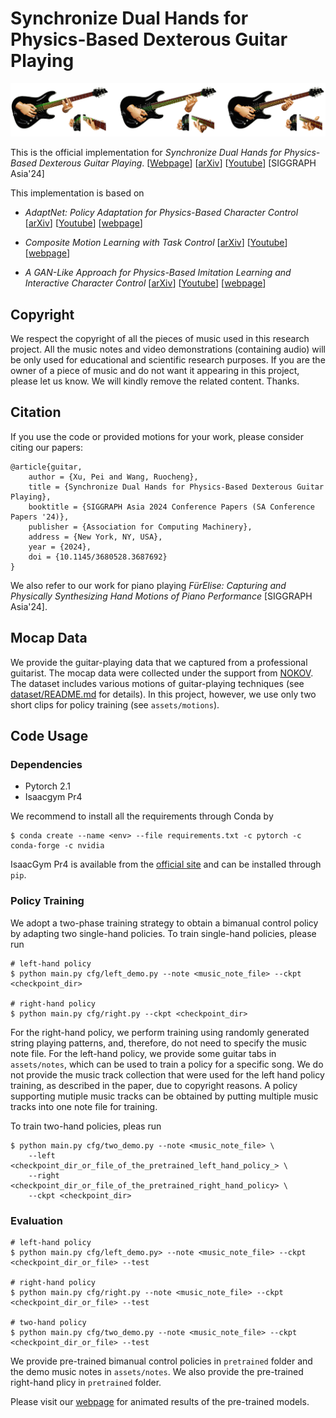 # Synchronize Dual Hands for Physics-Based Dexterous Guitar Playing

![](doc/teaser.png)

This is the official implementation for _*Synchronize Dual Hands for Physics-Based Dexterous Guitar Playing*_. [[Webpage](https://pei-xu.github.io/guitar)] [[arXiv](https://arxiv.org/abs/2409.16629)] [[Youtube](https://www.youtube.com/watch?v=r_y0P2pIeF8&list=PLLfEynalFz6j0X5Kiut0U3GLRxt3Oz_oa)] [SIGGRAPH Asia'24]

This implementation is based on 

- _*AdaptNet: Policy Adaptation for Physics-Based Character Control*_ 
[[arXiv](http://arxiv.org/abs/2310.00239)]
[[Youtube](https://youtu.be/WxmJSCNFb28)]
[[webpage](https://pei-xu.github.io/AdaptNet)]

- _*Composite Motion Learning with Task Control*_ 
[[arXiv](https://arxiv.org/abs/2305.03286)]
[[Youtube](https://youtu.be/mcRAxwoTh3E)]
[[webpage](https://pei-xu.github.io/CompositeMotion)]

- _*A GAN-Like Approach for Physics-Based Imitation Learning and Interactive Character Control*_
[[arXiv](https://arxiv.org/abs/2105.10066)]
[[Youtube](https://www.youtube.com/watch?v=VHMyvDD3B_o)]
[[webpage](https://pei-xu.github.io/ICCGAN)]

## Copyright
We respect the copyright of all the pieces of music used in this research project.
All the music notes and video demonstrations (containing audio) will be only used for educational and scientific research purposes.
If you are the owner of a piece of music and do not want it appearing in this project, please let us know.
We will kindly remove the related content. Thanks.

## Citation
If you use the code or provided motions for your work, please consider citing our papers:

    @article{guitar,
        author = {Xu, Pei and Wang, Ruocheng},
        title = {Synchronize Dual Hands for Physics-Based Dexterous Guitar Playing},
        booktitle = {SIGGRAPH Asia 2024 Conference Papers (SA Conference Papers '24)},
        publisher = {Association for Computing Machinery},
        address = {New York, NY, USA},
        year = {2024},
        doi = {10.1145/3680528.3687692}
    }


We also refer to our work for piano playing _*FürElise: Capturing and Physically Synthesizing Hand Motions of Piano Performance*_ [SIGGRAPH Asia'24].


## Mocap Data
We provide the guitar-playing data that we captured from a professional guitarist.
The mocap data were collected under the support from [NOKOV](https://www.nokov.com/).
The dataset includes various motions of guitar-playing techniques (see [dataset/README.md](dataset) for details).
In this project, however, we use only two short clips for policy training (see `assets/motions`).


## Code Usage

### Dependencies
- Pytorch 2.1
- Isaacgym Pr4

We recommend to install all the requirements through Conda by

    $ conda create --name <env> --file requirements.txt -c pytorch -c conda-forge -c nvidia

IsaacGym Pr4 is available from the [official site](https://developer.nvidia.com/isaac-gym) and can be installed through `pip`.

### Policy Training
We adopt a two-phase training strategy to obtain a bimanual control policy by adapting two single-hand policies.
To train single-hand policies, please run

    # left-hand policy
    $ python main.py cfg/left_demo.py --note <music_note_file> --ckpt <checkpoint_dir>
    
    # right-hand policy
    $ python main.py cfg/right.py --ckpt <checkpoint_dir>


For the right-hand policy, we perform training using randomly generated string playing patterns, and, therefore, do not need to specify the music note file.
For the left-hand policy, we provide some guitar tabs in `assets/notes`, which can be used to train a policy for a specific song.
We do not provide the music track collection that were used for the left hand policy training, as described in the paper, due to copyright reasons.
A policy supporting mutiple music tracks can be obtained by putting multiple music tracks into one note file for training.

To train two-hand policies, pleas run

    $ python main.py cfg/two_demo.py --note <music_note_file> \
        --left <checkpoint_dir_or_file_of_the_pretrained_left_hand_policy_> \
        --right <checkpoint_dir_or_file_of_the_pretrained_right_hand_policy> \
        --ckpt <checkpoint_dir>


### Evaluation

    # left-hand policy
    $ python main.py cfg/left_demo.py> --note <music_note_file> --ckpt <checkpoint_dir_or_file> --test
    
    # right-hand policy
    $ python main.py cfg/right.py --note <music_note_file> --ckpt <checkpoint_dir_or_file> --test

    # two-hand policy
    $ python main.py cfg/two_demo.py --note <music_note_file> --ckpt <checkpoint_dir_or_file> --test


We provide pre-trained bimanual control policies in `pretrained` folder and the demo music notes in `assets/notes`.
We also provide the pre-trained right-hand plicy in `pretrained` folder.

Please visit our [webpage](https://pei-xu.github.io/guitar) for animated results of the pre-trained models.
